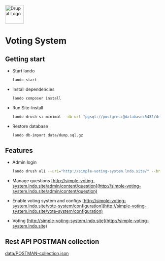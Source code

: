 <img alt="Drupal Logo" src="http://www.drupal.org/files/Wordmark_blue_RGB.png" height="60px">

# Voting System

## Getting start

- Start lando

  ```bash
  lando start
  ```

- Install dependencies

  ```bash
  lando composer install
  ```

- Run Site-Install

  ```bash
  lando drush si minimal --db-url "pgsql://postgres:@database:5432/drupal11?module=pgsql" --config-dir "../config/sync/"
  ```

- Restore database
  ```bash
  lando db-import data/dump.sql.gz
  ```

## Features

- Admin login

  ```bash
  lando drush uli --uri="http://simple-voting-system.lndo.site/" --browser
  ```

- Manage questions
  [http://simple-voting-system.lndo.site/admin/content/question](http://simple-voting-system.lndo.site/admin/content/question)

- Enable voting system and configs
  [http://simple-voting-system.lndo.site/vote-system/configuration](http://simple-voting-system.lndo.site/vote-system/configuration)

- Voting
  [http://simple-voting-system.lndo.site](http://simple-voting-system.lndo.site)

## Rest API POSTMAN collection

[data/POSTMAN-collection.json](data/POSTMAN-collection.json)
